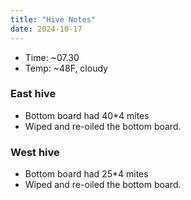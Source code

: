 ```yaml
---
title: "Hive Notes"
date: 2024-10-17
---
```


- Time: ~07.30
- Temp: ~48F, cloudy

### East hive

- Bottom board had 40*4 mites
- Wiped and re-oiled the bottom board.

### West hive

- Bottom board had 25*4 mites
- Wiped and re-oiled the bottom board.


